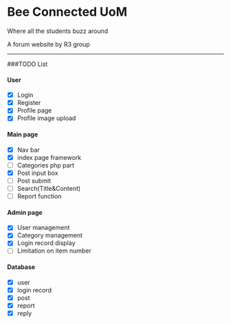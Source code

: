 # Bee Connected UoM
Where all the students buzz around

A forum website by R3 group

---
###TODO List
#### User
- [x] Login
- [x] Register
- [x] Profile page
- [x] Profile image upload

#### Main page
- [x] Nav bar
- [x] index page framework
- [ ] Categories php part
- [x] Post input box
- [ ] Post submit
- [ ] Search(Title&Content)
- [ ] Report function

#### Admin page
- [x] User management
- [x] Category management
- [x] Login record display
- [ ] Limitation on item number

#### Database
- [x] user
- [x] login record
- [x] post
- [x] report
- [x] reply
